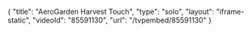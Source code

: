 {
    "title": "AeroGarden Harvest Touch",
    "type": "solo",
    "layout": "iframe-static",
    "videoId": "85591130",
    "url": "\/tvpembed\/85591130"
}